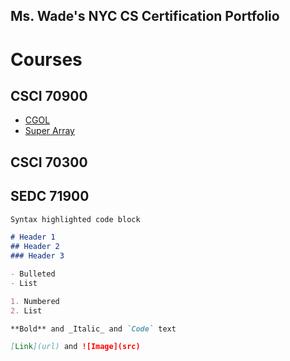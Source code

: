## Ms. Wade's NYC CS Certification Portfolio


# Courses

## CSCI 70900 
- [CGOL](https://github.com/hunter-teacher-cert/cohort-3-summer-work-awade05/blob/master/programming/3/Cgol.java)
- [Super Array](https://github.com/hunter-teacher-cert/cohort-3-summer-work-awade05/blob/master/programming/6/sa/SuperArray.java)

## CSCI 70300 
## SEDC 71900 

```markdown
Syntax highlighted code block

# Header 1
## Header 2
### Header 3

- Bulleted
- List

1. Numbered
2. List

**Bold** and _Italic_ and `Code` text

[Link](url) and ![Image](src)
```

